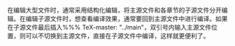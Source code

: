 在编辑大型文件时，通常采用结构化编辑，将主源文件和各章节的子源文件分开编辑。在编辑子源文件时，想查看编译效果，通常要回到主源文件中进行编译。如果在子源文件最后插入%%% TeX-master: "../main"，双引号内输入主源文件位置，则可以不切换到主源文件，直接在子源文件中编译，这样就更便利了。